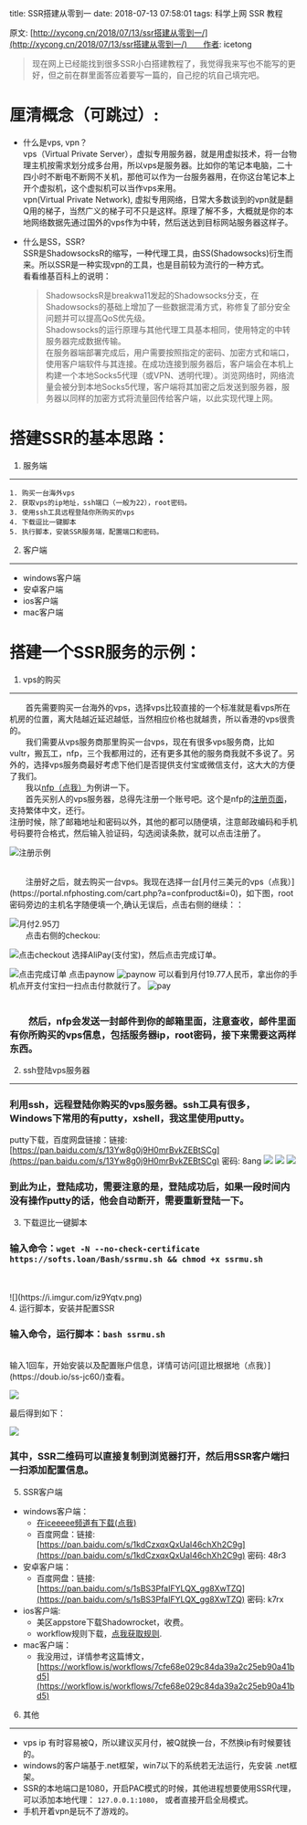 title: SSR搭建从零到一
date: 2018-07-13 07:58:01
tags: 科学上网 SSR 教程

原文: [http://xycong.cn/2018/07/13/ssr搭建从零到一/](http://xycong.cn/2018/07/13/ssr搭建从零到一/)　　作者: icetong

>现在网上已经能找到很多SSR小白搭建教程了，我觉得我来写也不能写的更好，但之前在群里面答应着要写一篇的，自己挖的坑自己填完吧。

# 厘清概念（可跳过）:
- 什么是vps, vpn？</br>
vps（Virtual Private Server），虚拟专用服务器，就是用虚拟技术，将一台物理主机按需求划分成多台用，所以vps是服务器。比如你的笔记本电脑，二十四小时不断电不断网不关机，那他可以作为一台服务器用，在你这台笔记本上开个虚拟机，这个虚拟机可以当作vps来用。</br>
vpn(Virtual Private Network), 虚拟专用网络，日常大多数谈到的vpn就是翻Q用的梯子，当然广义的梯子可不只是这样。原理了解不多，大概就是你的本地网络数据先通过国外的vps作为中转，然后送达到目标网站服务器这样子。

- 什么是SS，SSR?</br>
SSR是ShadowsocksR的缩写，一种代理工具，由SS(Shadowsocks)衍生而来。所以SSR是一种实现vpn的工具，也是目前较为流行的一种方式。</br>看看维基百科上的说明：
	>ShadowsocksR是breakwa11发起的Shadowsocks分支，在Shadowsocks的基础上增加了一些数据混淆方式，称修复了部分安全问题并可以提高QoS优先级。</br>
	>Shadowsocks的运行原理与其他代理工具基本相同，使用特定的中转服务器完成数据传输。</br>
	>在服务器端部署完成后，用户需要按照指定的密码、加密方式和端口，使用客户端软件与其连接。在成功连接到服务器后，客户端会在本机上构建一个本地Socks5代理（或VPN、透明代理）。浏览网络时，网络流量会被分到本地Socks5代理，客户端将其加密之后发送到服务器，服务器以同样的加密方式将流量回传给客户端，以此实现代理上网。</br>

# 搭建SSR的基本思路：
1. 服务端
---
	1. 购买一台海外vps
	2. 获取vps的ip地址，ssh端口（一般为22），root密码。
	3. 使用ssh工具远程登陆你所购买的vps
	4. 下载逗比一键脚本
	5. 执行脚本，安装SSR服务端，配置端口和密码。

2. 客户端
---
- windows客户端 
- 安卓客户端
- ios客户端
- mac客户端

# 搭建一个SSR服务的示例：
1. vps的购买
---
&emsp;&emsp;首先需要购买一台海外的vps，选择vps比较直接的一个标准就是看vps所在机房的位置，离大陆越近延迟越低，当然相应价格也就越贵，所以香港的vps很贵的。</br>
&emsp;&emsp;我们需要从vps服务商那里购买一台vps，现在有很多vps服务商，比如vultr，搬瓦工，nfp，三个我都用过的，还有更多其他的服务商我就不多说了。另外的，选择vps服务商最好考虑下他们是否提供支付宝或微信支付，这大大的方便了我们。</br>
&emsp;&emsp;我以[nfp（点我）](https://www.nfphosting.com/)为例讲一下。</br>
&emsp;&emsp;首先买别人的vps服务器，总得先注册一个账号吧。这个是nfp的[注册页面](https://portal.nfphosting.com/register.php?language=chinese)，支持繁体中文，还行。</br>
注册时候，除了邮箱地址和密码以外，其他的都可以随便填，注意邮政编码和手机号码要符合格式，然后输入验证码，勾选阅读条款，就可以点击注册了。

![注册示例](https://i.imgur.com/bMoX0mE.png)

</br>
&emsp;&emsp;注册好之后，就去购买一台vps。我现在选择一台[月付三美元的vps（点我）](https://portal.nfphosting.com/cart.php?a=confproduct&i=0)，如下图，root密码旁边的主机名字随便填一个,确认无误后，点击右侧的继续：：

![月付2.95刀](https://i.imgur.com/5JzMXcZ.png)
</br>
&emsp;&emsp;点击右侧的checkou:

![点击checkout](https://i.imgur.com/8zaQbGo.png)
选择AliPay(支付宝)，然后点击完成订单。

![点击完成订单](https://i.imgur.com/ejgmDDX.png)
点击paynow
![paynow](https://i.imgur.com/epyhW2b.png)
可以看到月付19.77人民币，拿出你的手机点开支付宝扫一扫点击付款就行了。
![pay](https://i.imgur.com/FZWvIrN.png)
</br>
</br>
### &emsp;&emsp;然后，nfp会发送一封邮件到你的邮箱里面，注意查收，邮件里面有你所购买的vps信息，包括服务器ip，root密码，接下来需要这两样东西。

2. ssh登陆vps服务器
---
### 利用ssh，远程登陆你购买的vps服务器。ssh工具有很多，Windows下常用的有putty，xshell，我这里使用putty。
putty下载，百度网盘链接：链接: [https://pan.baidu.com/s/13Yw8g0j9H0mrBvkZEBtSCg](https://pan.baidu.com/s/13Yw8g0j9H0mrBvkZEBtSCg) 密码: 8ang
![](https://i.imgur.com/J8TDm9F.png)
![](https://i.imgur.com/qAG0B60.png)
![](https://i.imgur.com/WnbSFHz.png)

### 到此为止，登陆成功，需要注意的是，登陆成功后，如果一段时间内没有操作putty的话，他会自动断开，需要重新登陆一下。

3. 下载逗比一键脚本

### 输入命令：`wget -N --no-check-certificate https://softs.loan/Bash/ssrmu.sh && chmod +x ssrmu.sh`
</br>
</br>
![](https://i.imgur.com/iz9Yqtv.png)
</br>
4. 运行脚本，安装并配置SSR

### 输入命令，运行脚本：`bash ssrmu.sh`
</br>
输入1回车，开始安装以及配置账户信息，详情可访问[逗比根据地（点我）](https://doub.io/ss-jc60/)查看。

![](https://i.imgur.com/6or1bh7.png)


最后得到如下：

![](https://i.imgur.com/QYkLHjK.png)
</br>
### 其中，SSR二维码可以直接复制到浏览器打开，然后用SSR客户端扫一扫添加配置信息。

5. SSR客户端

- windows客户端：</br>
	- [在iceeeee频道有下载(点我)](https://t.me/TumblrSpider/474)</br>
	- 百度网盘：链接: [https://pan.baidu.com/s/1kdCzxqxQxUaI46chXh2C9g](https://pan.baidu.com/s/1kdCzxqxQxUaI46chXh2C9g) 密码: 48r3
- 安卓客户端：</br>
	- 百度网盘：链接: [https://pan.baidu.com/s/1sBS3PfaIFYLQX_gg8XwTZQ](https://pan.baidu.com/s/1sBS3PfaIFYLQX_gg8XwTZQ) 密码: k7rx
- ios客户端: </br>
	- 美区appstore下载Shadowrocket，收费。
	- workflow规则下载，[点我获取规则](https://workflow.is/workflows/7cfe68e029c84da39a2c25eb90a41bd5).
- mac客户端：
	- 我没用过，详情参考这篇博文， [https://workflow.is/workflows/7cfe68e029c84da39a2c25eb90a41bd5](https://workflow.is/workflows/7cfe68e029c84da39a2c25eb90a41bd5)

6. 其他
---
- vps ip 有时容易被Q，所以建议买月付，被Q就换一台，不然换ip有时候要钱的。
- windows的客户端基于.net框架，win7以下的系统若无法运行，先安装 .net框架。
- SSR的本地端口是1080，开启PAC模式的时候，其他进程想要使用SSR代理，可以添加本地代理： `127.0.0.1:1080`， 或者直接开启全局模式。
- 手机开着vpn是玩不了游戏的。

